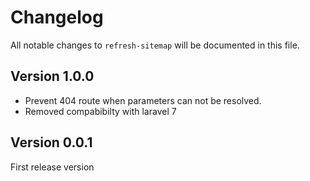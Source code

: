 # Changelog

All notable changes to `refresh-sitemap` will be documented in this file.

## Version 1.0.0
- Prevent 404 route when parameters can not be resolved.
- Removed compabibilty with laravel 7

## Version 0.0.1
First release version
